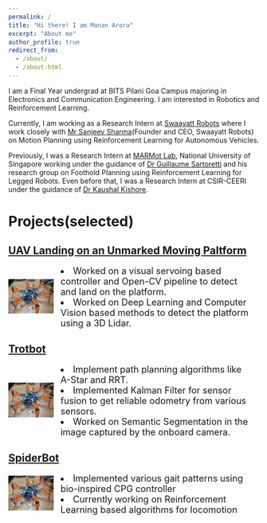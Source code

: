 ```yaml
---
permalink: /
title: "Hi there! I am Manan Arora"
excerpt: "About me"
author_profile: true
redirect_from: 
  - /about/
  - /about.html
---
```


I am a Final Year undergrad at BITS Pilani Goa Campus majoring in Electronics and Communication Engineering. I am interested in Robotics and Reinforcement Learning.

Currently, I am working as a Research Intern at [Swaayatt Robots](https://www.swaayattrobots.com/) where I work closely with [Mr Sanjeev Sharma](https://www.swaayattrobots.com/)(Founder and CEO, Swaayatt Robots) on Motion Planning using Reinforcement Learning for Autonomous Vehicles.

Previously, I was a Research Intern at [MARMot Lab](https://www.marmotlab.org/), National University of Singapore working under the guidance of [Dr Guillaume Sartoretti](https://www.marmotlab.org/bio.html) and his research group on Foothold Planning using Reinforcement Learning for Legged Robots. Even before that, I was a Research Intern at CSIR-CEERI under the guidance of [Dr Kaushal Kishore](https://www.ceeri.res.in/profiles/kaushal-kishore/).

<!-- # Experience
## BITS Pilani Goa Campus
<p style="display:inline-block;">
<img align="left" src="/images/site-logo.png" width="140" height="90">
<p align="center">Undergrad Researcher(September 2022 - Present)</p>
</p>

## Swaayatt Robots
<p style="display:inline-block;">
<img align="left" src="/images/swaayatt.png" width="140" height="90">
<p align="center">Researcher(July 2023 - Present)</p>
</p>

## MARMot Lab
<p style="display:inline-block;">
<img align="left" src="/images/MARMot_lab.png" width="140" height="90">
<p align="center">Research Intern(Feb 2023 - May 2023)</p>
</p>

## CSIR-CEERI
<p style="display:inline-block;">
<img align="left" src="/images/CEERI.webp" width="140" height="90">
<p align="center">Research Intern(September 2022 - Present)</p>
<p align="centre">Advisor - Dr Kaushal Kishore</p>
</p> -->

# Projects(selected)
## [UAV Landing on an Unmarked Moving Paltform](https://github.com/Manaro-Alpha/Drone-Landing-on-an-unamrked-moving-platform)
<div class="row"> 
  <span style="width:20%; height:auto; display: inline-block; justify-content:center; vertical-align: middle;"><img src="/images/spiderbot.jpeg" alt="Georgia Tech Icon" style="max-width:90%; height:auto; object-fit: contain; margin:auto;"></span>
  <span style="width:75%; height:auto; display: inline-block; vertical-align: middle;font-size:large;"><li>Worked on a visual servoing based controller and Open-CV pipeline to detect and land on the platform.</li><li>Worked on Deep Learning and Computer Vision based methods to detect the platform using a 3D Lidar.</li>
</div>

## [Trotbot]("https://github.com/ERC-BPGC/RAIN")
<div class="row"> 
  <span style="width:20%; height:auto; display: inline-block; justify-content:center; vertical-align: middle;"><img src="/images/spiderbot.jpeg" alt="Georgia Tech Icon" style="max-width:90%; height:auto; object-fit: contain; margin:auto;"></span>
  <span style="width:75%; height:auto; display: inline-block; vertical-align: middle;font-size:large;"><li>Implement path planning algorithms like A-Star and RRT.</li><li>Implemented Kalman Filter for sensor fusion to get reliable odometry from various sensors.</li><li>Worked on Semantic Segmentation in the image captured by the onboard camera.</li>
</div>

## [SpiderBot](https://github.com/ERC-BPGC/SpiderBot)
<div class="row"> 
  <span style="width:20%; height:auto; display: inline-block; justify-content:center; vertical-align: middle;"><img src="/images/spiderbot.jpeg" alt="Georgia Tech Icon" style="max-width:90%; height:auto; object-fit: contain; margin:auto;"></span>
  <span style="width:75%; height:auto; display: inline-block; vertical-align: middle;font-size:large;"><li>Implemented various gait patterns using bio-inspired CPG controller</li><li>Currently working on Reinforcement Learning based algorithms for locomotion</li>
</div>

 <!-- <a href="http://www.munmund.net/">Munmun De Choudhury</a> in the School of Interactive Computing at <a href="https://www.gatech.edu/">Georgia Tech</a></span> -->

